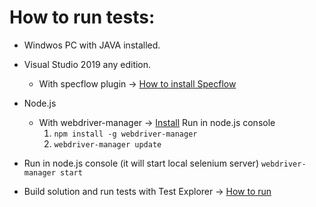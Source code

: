# How to run tests:
- Windwos PC with JAVA installed.
- Visual Studio 2019 any edition.
	-  With specflow plugin -> [How to install Specflow](https://marketplace.visualstudio.com/items?itemName=TechTalkSpecFlowTeam.SpecFlowForVisualStudioSpecFlowForVisualStudio "How to install Specflow")
- Node.js
	- With webdriver-manager -> [Install](https://www.npmjs.com/package/webdriver-manager "Install")
		Run in node.js console
		1. `npm install -g webdriver-manager`
		2. `webdriver-manager update`

- Run in node.js console (it will start local selenium server) 
`webdriver-manager start`

- Build solution and run tests with Test Explorer -> [How to run](https://docs.microsoft.com/en-us/visualstudio/test/run-unit-tests-with-test-explorer?view=vs-2019 "How to run")
